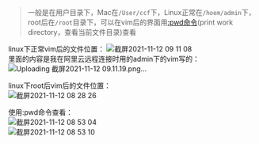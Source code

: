 > 一般是在用户目录下，Mac在`/User/ccf`下，Linux正常在`/hoem/admin`下，root后在`/root`目录下，可以在vim后的界面用[:pwd命令](https://www.google.com/search?q=pwd%E5%91%BD%E4%BB%A4&oq=pwd&aqs=chrome.1.69i57j0i512l5j46i512j0i512l2j46i512.2146j0j7&sourceid=chrome&ie=UTF-8)(print work directory，查看当前文件目录)查看

linux下正常vim后的文件位置：
![截屏2021-11-12 09 11 08](https://user-images.githubusercontent.com/74129445/141391878-f4923e58-6cac-4b25-9c1f-cb8931a38ad0.png)  
里面的内容是我在阿里云远程连接时用的admin下的vim写的：  
![Uploading 截屏2021-11-12 09.11.19.png…]()  


linux下root后vim后的文件位置：  
![截屏2021-11-12 08 28 26](https://user-images.githubusercontent.com/74129445/141390018-77be2c18-75a1-444d-8185-826af298a4ee.png)  

使用:pwd命令查看：  
![截屏2021-11-12 08 53 04](https://user-images.githubusercontent.com/74129445/141390162-3efb5619-b9a1-4db3-abe3-ef99ae1a53d4.png)  
![截屏2021-11-12 08 53 10](https://user-images.githubusercontent.com/74129445/141390168-d3f10b23-2007-4ecf-9f27-74a17943bb45.png)  


